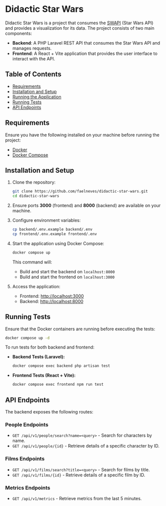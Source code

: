 # Didactic Star Wars

Didactic Star Wars is a project that consumes the [SWAPI](https://swapi.dev/) (Star Wars API) and provides a visualization for its data. The project consists of two main components:

- **Backend**: A PHP Laravel REST API that consumes the Star Wars API and manages requests.
- **Frontend**: A React + Vite application that provides the user interface to interact with the API.

## Table of Contents
- [Requirements](#requirements)
- [Installation and Setup](#installation-and-setup)
- [Running the Application](#running-the-application)
- [Running Tests](#running-tests)
- [API Endpoints](#api-endpoints)

## Requirements
Ensure you have the following installed on your machine before running the project:

- [Docker](https://www.docker.com/get-started)
- [Docker Compose](https://docs.docker.com/compose/)

## Installation and Setup

1. Clone the repository:
   ```sh
   git clone https://github.com/faelneves/didactic-star-wars.git
   cd didactic-star-wars
   ```

2. Ensure ports **3000** (frontend) and **8000** (backend) are available on your machine.

3. Configure environment variables:
   ```sh
   cp backend/.env.example backend/.env
   cp frontend/.env.example frontend/.env
   ```

4. Start the application using Docker Compose:
   ```sh
   docker compose up
   ```
   This command will:
   - Build and start the backend on `localhost:8000`
   - Build and start the frontend on `localhost:3000`

5. Access the application:
   - Frontend: [http://localhost:3000](http://localhost:3000)
   - Backend: [http://localhost:8000](http://localhost:8000)

## Running Tests

Ensure that the Docker containers are running before executing the tests:
```sh
docker compose up -d
```

To run tests for both backend and frontend:

- **Backend Tests (Laravel):**
  ```sh
  docker compose exec backend php artisan test
  ```

- **Frontend Tests (React + Vite):**
  ```sh
  docker compose exec frontend npm run test
  ```

## API Endpoints

The backend exposes the following routes:

### People Endpoints
- `GET /api/v1/people/search?name=<query>` - Search for characters by name.
- `GET /api/v1/people/{id}` - Retrieve details of a specific character by ID.

### Films Endpoints
- `GET /api/v1/films/search?title=<query>` - Search for films by title.
- `GET /api/v1/films/{id}` - Retrieve details of a specific film by ID.

### Metrics Endpoints
- `GET /api/v1/metrics` - Retrieve metrics from the last 5 minutes.